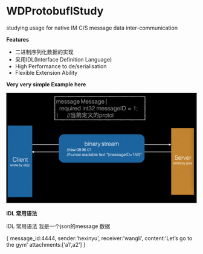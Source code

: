# WDProtobuflStudy
studying usage for native IM C/S message data inter-communication

**Features**
 * 二进制序列化数据的实现
 * 采用IDL(Interface Definition Language)
 * High Performance to de/serialisation
 * Flexible Extension Ability


**Very very simple Example here**

![demo1](https://github.com/chenniaoc/WDProtobuflStudy/raw/master/ex1.png)



**IDL 常用语法**

IDL 常用语法
我是一个json的message 数据

  {
    message_id:4444, sender:’hexinyu’, receiver:’wangli’, content:’Let’s go to the gym’ attachments:[‘a1’,a2’]
  }
